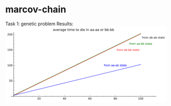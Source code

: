 # marcov-chain
Task 1: genetic problem
Results:
![alt text](screenshots/s1.png "Description goes here")


